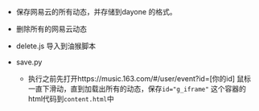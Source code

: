 - 保存网易云的所有动态，并存储到dayone 的格式。
- 删除所有的网易云动态


- delete.js 导入到油猴脚本
- save.py 
    - 执行之前先打开https://music.163.com/#/user/event?id=[你的id] 鼠标一直下滑动，直到加载出所有的动态，保存`id="g_iframe"` 这个容器的html代码到`content.html`中
    